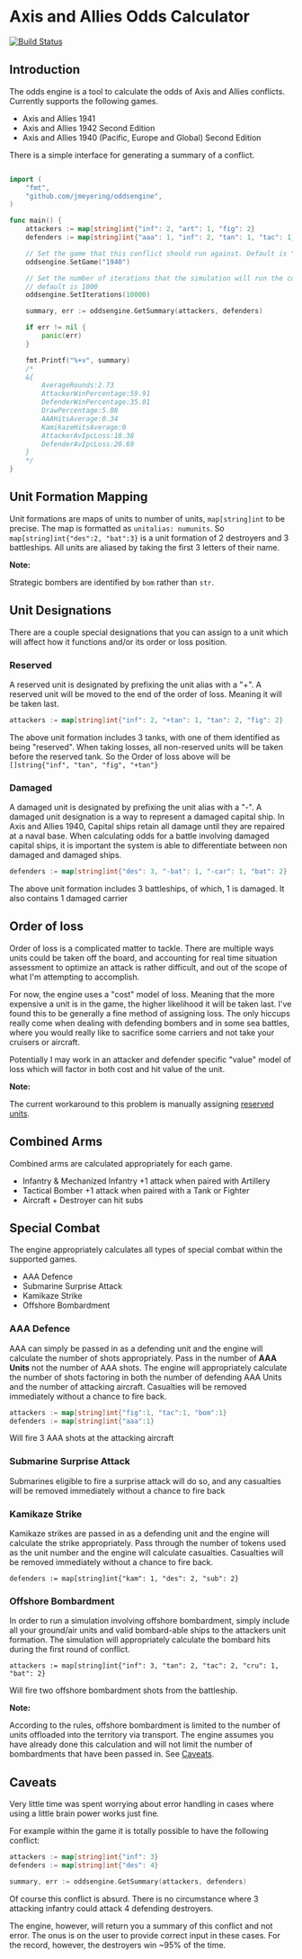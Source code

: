 # Axis and Allies Odds Calculator

[![Build Status](https://travis-ci.org/Jmeyering/oddsengine.svg?branch=master)](https://travis-ci.org/Jmeyering/oddsengine)

## Introduction

The odds engine is a tool to calculate the odds of Axis and Allies conflicts.
Currently supports the following games.

* Axis and Allies 1941
* Axis and Allies 1942 Second Edition
* Axis and Allies 1940 (Pacific, Europe and Global) Second Edition

There is a simple interface for generating a summary of a conflict.

```go

import (
    "fmt",
	"github.com/jmeyering/oddsengine",
)

func main() {
    attackers := map[string]int{"inf": 2, "art": 1, "fig": 2}
    defenders := map[string]int{"aaa": 1, "inf": 2, "tan": 1, "tac": 1}

    // Set the game that this conflict should run against. Default is "1940"
    oddsengine.SetGame("1940")

    // Set the number of iterations that the simulation will run the conflict
    // default is 1000
    oddsengine.SetIterations(10000)

    summary, err := oddsengine.GetSummary(attackers, defenders)

    if err != nil {
        panic(err)
    }

    fmt.Printf("%+v", summary)
    /*
    &{
        AverageRounds:2.73
        AttackerWinPercentage:59.91
        DefenderWinPercentage:35.01
        DrawPercentage:5.08
        AAAHitsAverage:0.34
        KamikazeHitsAverage:0
        AttackerAvIpcLoss:18.38
        DefenderAvIpcLoss:20.69
    }
    */
}

```

## Unit Formation Mapping

Unit formations are maps of units to number of units, `map[string]int` to be
precise. The map is formatted as `unitalias: numunits`. So
`map[string]int{"des":2, "bat":3}` is a unit formation of 2 destroyers and 3
battleships. All units are aliased by taking the first 3 letters of their name.

**Note:**

Strategic bombers are identified by `bom` rather than `str`.

## Unit Designations

There are a couple special designations that you can assign to a unit which
will affect how it functions and/or its order or loss position.

### Reserved

A reserved unit is designated by prefixing the unit alias with a "+". A
reserved unit will be moved to the end of the order of loss. Meaning it will
be taken last.

```go
attackers := map[string]int{"inf": 2, "+tan": 1, "tan": 2, "fig": 2}
```

The above unit formation includes 3 tanks, with one of them identified as being
"reserved". When taking losses, all non-reserved units will be taken before the
reserved tank. So the Order of loss above will be
`[]string{"inf", "tan", "fig", "+tan"}`

### Damaged


A damaged unit is designated by prefixing the unit alias with a "-". A damaged
unit designation is a way to represent a damaged capital ship.  In Axis and
Allies 1940, Capital ships retain all damage until they are repaired at a naval
base. When calculating odds for a battle involving damaged capital ships, it is
important the system is able to differentiate between non damaged and damaged
ships.

```go
defenders := map[string]int{"des": 3, "-bat": 1, "-car": 1, "bat": 2}
```

The above unit formation includes 3 battleships, of which, 1 is damaged. It
also contains 1 damaged carrier

## Order of loss

Order of loss is a complicated matter to tackle. There are multiple ways units
could be taken off the board, and accounting for real time situation assessment
to optimize an attack is rather difficult, and out of the scope of what I'm
attempting to accomplish.

For now, the engine uses a "cost" model of loss. Meaning that the more expensive
a unit is in the game, the higher likelihood it will be taken last. I've found
this to be generally a fine method of assigning loss. The only hiccups really
come when dealing with defending bombers and in some sea battles, where you
would really like to sacrifice some carriers and not take your cruisers or
aircraft.

Potentially I may work in an attacker and defender specific "value" model of
loss which will factor in both cost and hit value of the unit.

**Note:**

The current workaround to this problem is manually assigning
[reserved units](#reserved).

## Combined Arms

Combined arms are calculated appropriately for each game.

* Infantry & Mechanized Infantry +1 attack when paired with Artillery
* Tactical Bomber +1 attack when paired with a Tank or Fighter
* Aircraft + Destroyer can hit subs

## Special Combat

The engine appropriately calculates all types of special combat within the
supported games.

* AAA Defence
* Submarine Surprise Attack
* Kamikaze Strike
* Offshore Bombardment

### AAA Defence

AAA can simply be passed in as a defending unit and the engine will calculate
the number of shots appropriately. Pass in the number of **AAA Units** not the
number of AAA shots. The engine will appropriately calculate the number of shots
factoring in both the number of defending AAA Units and the number of attacking
aircraft. Casualties will be removed immediately without a chance to fire back.

```go
attackers := map[string]int{"fig":1, "tac":1, "bom":1}
defenders := map[string]int{"aaa":1}
```

Will fire 3 AAA shots at the attacking aircraft

### Submarine Surprise Attack

Submarines eligible to fire a surprise attack will do so, and any casualties will
be removed immediately without a chance to fire back

### Kamikaze Strike
Kamikaze strikes are passed in as a defending unit and the engine will calculate
the strike appropriately. Pass through the number of tokens used as the unit
number and the engine will calculate casualties. Casualties will be removed
immediately without a chance to fire back.

`defenders := map[string]int{"kam": 1, "des": 2, "sub": 2}`

### Offshore Bombardment

In order to run a simulation involving offshore bombardment, simply include
all your ground/air units and valid bombard-able ships to the attackers unit
formation. The simulation will appropriately calculate the bombard hits during
the first round of conflict.

`attackers := map[string]int{"inf": 3, "tan": 2, "tac": 2, "cru": 1, "bat": 2}`

Will fire two offshore bombardment shots from the battleship.

**Note:**

According to the rules, offshore bombardment is limited to the number of units
offloaded into the territory via transport. The engine assumes you have already
done this calculation and will not limit the number of bombardments that have
been passed in. See [Caveats](#caveats).

## Caveats

Very little time was spent worrying about error handling in cases where using
a little brain power works just fine.

For example within the game it is totally possible to have the following
conflict:

```go
attackers := map[string]int{"inf": 3}
defenders := map[string]int{"des": 4}

summary, err := oddsengine.GetSummary(attackers, defenders)
```

Of course this conflict is absurd. There is no circumstance where 3 attacking
infantry could attack 4 defending destroyers.

The engine, however, will return you a summary of this conflict and not error.
The onus is on the user to provide correct input in these cases.  For the
record, however, the destroyers win ~95% of the time.
